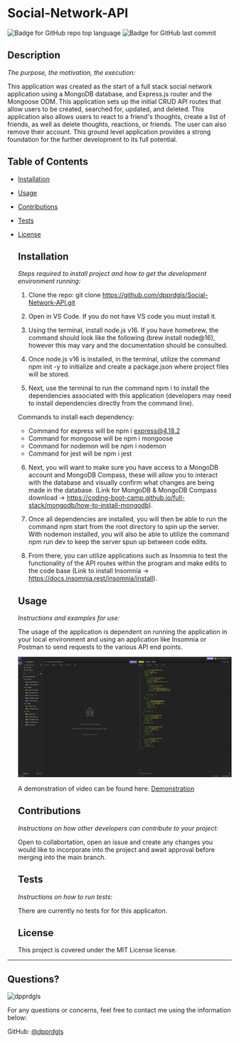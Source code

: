 # Social-Network-API

  
  ![Badge for GitHub repo top language](https://img.shields.io/github/languages/top/dpprdgls/Social-Network-API?style=flat&logo=appveyor) ![Badge for GitHub last commit](https://img.shields.io/github/last-commit/dpprdgls/Social-Network-API?style=flat&logo=appveyor)
  



  ## Description

  *The purpose, the motivation, the execution:*

  This application was created as the start of a full stack social network application using a MongoDB database, and Express.js router and the Mongoose ODM. This application sets up the initial CRUD API routes that allow users to be created, searched for, updated, and deleted. This application also allows users to react to a friend's thoughts, create a list of friends, as well as delete thoughts, reactions, or friends. The user can also remove their account. This ground level application provides a strong foundation for the further development to its full potential. 

  ## Table of Contents
  * [Installation](#installation)
  * [Usage](#usage)
  * [Contributions](#contributions)
  * [Tests](#tests)
  * [License](#license)
    
    ## Installation
    
    *Steps required to install project and how to get the development environment running:*
    
    1. Clone the repo:
   git clone https://github.com/dpprdgls/Social-Network-API.git

    2. Open in VS Code. If you do not have VS code you must install it.

    3. Using the terminal, install node.js v16. If you have homebrew, the command should look like the following (brew install node@16), however this may vary and the documentation should be consulted.

    4. Once node.js v16 is installed, in the terminal, utilize the command npm init -y to initialize and create a package.json where project files will be stored.

    5. Next, use the terminal to run the command npm i to install the dependencies associated with this application (developers may need to install dependencies directly from the command line).

    Commands to install each dependency:

    - Command for express will be npm i express@4.18.2
    - Command for mongoose will be npm i mongoose
    - Command for nodemon will be npm i nodemon
    - Command for jest will be npm i jest

    6. Next, you will want to make sure you have access to a MongoDB account and MongoDB Compass, these will allow you to interact with the database and visually confirm what changes are being made in the database. (Link for MongoDB & MongoDB Compass download -> https://coding-boot-camp.github.io/full-stack/mongodb/how-to-install-mongodb).

    7. Once all dependencies are installed, you will then be able to run the command npm start from the root directory to spin up the server. With nodemon installed, you will also be able to utilize the command npm run dev to keep the server spun up between code edits.

    8. From there, you can utilize applications such as Insomnia to test the functionality of the API routes within the program and make edits to the code base (Link to install Insomnia -> https://docs.insomnia.rest/insomnia/install).
    
    ## Usage
    
    *Instructions and examples for use:*
    
    The usage of the application is dependent on running the application in your local environment and using an application like Insomnia or Postman to send requests to the various API end points. 

    ![Usage_gif](https://github.com/dpprdgls/Social-Network-API/blob/2f7e9d3656ff9aa8eece65829a2b965583a4cd27/assets/img/usage_social_1.gif)

    A demonstration of video can be found here: 
    [Demonstration](https://drive.google.com/file/d/1biXISLT5QK93x5ioURkC1A4_KGi3yqIO/view)
    
    ## Contributions
    
    *Instructions on how other developers can contribute to your project:*
    
    Open to collabortation, open an issue and create any changes you would like to incorporate into the project and await approval before merging into the main branch. 
    
    ## Tests
    
    *Instructions on how to run tests:*
    
    There are currently no tests for for this applicaiton. 
    
    ## License
    
    This project is covered under the MIT License license.
  ---

  ## Questions? 

  <img src="https://avatars.githubusercontent.com/u/74167696?v=4" alt="dpprdgls" width="25%" />

  For any questions or concerns, feel free to contact me using the information below:
  
  GitHub: [@dpprdgls](https://api.github.com/users/dpprdgls)

  